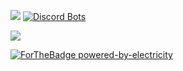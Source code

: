 ![](https://komarev.com/ghpvc/?username=benji1123&color=blueviolet)
[![Discord Bots](https://top.gg/api/widget/status/774732068282171424.svg)](https://top.gg/bot/774732068282171424)

![](https://media4.giphy.com/media/Nzz86dByLtYTS/giphy.gif)

[![ForTheBadge powered-by-electricity](http://ForTheBadge.com/images/badges/powered-by-electricity.svg)](http://ForTheBadge.com)
